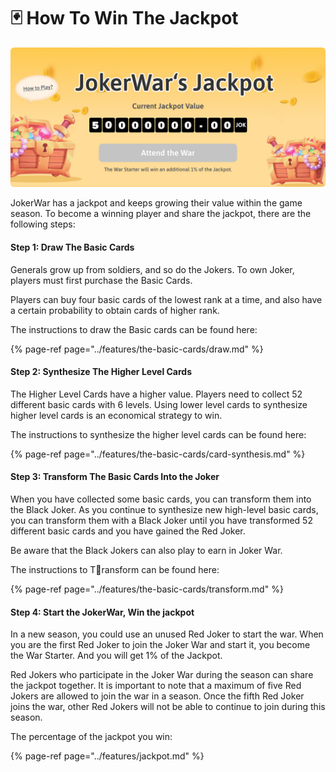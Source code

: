 # 🃏 How To Win The Jackpot

![The Jackpot](../.gitbook/assets/1194aa3de6be8aa976e8a256f1d08d9f.png)

JokerWar has a jackpot and keeps growing their value within the game season. To become a winning player and share the jackpot, there are the following steps:

#### Step 1: Draw The Basic Cards

Generals grow up from soldiers, and so do the Jokers. To own Joker, players must first purchase the Basic Cards.

Players can buy four basic cards of the lowest rank at a time, and also have a certain probability to obtain cards of higher rank.

The instructions to draw the Basic cards can be found here:

{% page-ref page="../features/the-basic-cards/draw.md" %}

#### Step 2: Synthesize The Higher Level Cards

The Higher Level Cards have a higher value. Players need to collect 52 different basic cards with 6 levels. Using lower level cards to synthesize higher level cards is an economical strategy to win.

The instructions to synthesize the higher level cards can be found here:

{% page-ref page="../features/the-basic-cards/card-synthesis.md" %}

#### Step 3: Transform The Basic Cards Into the Joker​

When you have collected some basic cards, you can transform them into the Black Joker. As you continue to synthesize new high-level basic cards, you can transform them with a Black Joker until you have transformed 52 different basic cards and you have gained the Red Joker.

Be aware that the Black Jokers can also play to earn in Joker War.

The instructions to Transform can be found here:

{% page-ref page="../features/the-basic-cards/transform.md" %}

#### Step 4: Start the JokerWar, Win the jackpot

In a new season, you could use an unused Red Joker to start the war. When you are the first Red Joker to join the Joker War and start it, you become the War Starter. And you will get 1% of the Jackpot.

Red Jokers who participate in the Joker War during the season can share the jackpot together. It is important to note that a maximum of five Red Jokers are allowed to join the war in a season. Once the fifth Red Joker joins the war, other Red Jokers will not be able to continue to join during this season.

The percentage of the jackpot you win: 

{% page-ref page="../features/jackpot.md" %}



